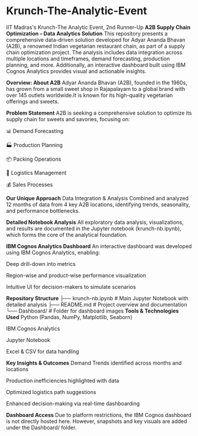 # Krunch-The-Analytic-Event
IIT Madras's Krunch-The Analytic Event, 2nd Runner-Up
****A2B Supply Chain Optimization – Data Analytics Solution****
This repository presents a comprehensive data-driven solution developed for Adyar Ananda Bhavan (A2B), a renowned Indian vegetarian restaurant chain, as part of a supply chain optimization project. The analysis includes data integration across multiple locations and timeframes, demand forecasting, production planning, and more. Additionally, an interactive dashboard built using IBM Cognos Analytics provides visual and actionable insights.

****Overview: About A2B****
Adyar Ananda Bhavan (A2B), founded in the 1960s, has grown from a small sweet shop in Rajapalayam to a global brand with over 145 outlets worldwide.It is known for its high-quality vegetarian offerings and sweets.

****Problem Statement****
A2B is seeking a comprehensive solution to optimize its supply chain for sweets and savories, focusing on:

📊 Demand Forecasting

🏭 Production Planning

📦 Packing Operations

🚚 Logistics Management

💰 Sales Processes

****Our Unique Approach****
Data Integration & Analysis
Combined and analyzed 12 months of data from 4 key A2B locations, identifying trends, seasonality, and performance bottlenecks.

**Detailed Notebook Analysis**
All exploratory data analysis, visualizations, and results are documented in the Jupyter notebook (krunch-nb.ipynb), which forms the core of the analytical foundation.

**IBM Cognos Analytics Dashboard**
An interactive dashboard was developed using IBM Cognos Analytics, enabling:

Deep drill-down into metrics

Region-wise and product-wise performance visualization

Intuitive UI for decision-makers to simulate scenarios

****Repository Structure****
├── krunch-nb.ipynb               # Main Jupyter Notebook with detailed analysis
├── README.md                     # Project overview and documentation
└── Dashboard/                       # Folder for dashboard images 
****Tools & Technologies Used****
Python (Pandas, NumPy, Matplotlib, Seaborn)

IBM Cognos Analytics

Jupyter Notebook

Excel & CSV for data handling

**Key Insights & Outcomes**
Demand Trends identified across months and locations

Production inefficiencies highlighted with data

Optimized logistics path suggestions

Enhanced decision-making via real-time dashboarding

**Dashboard Access**
Due to platform restrictions, the IBM Cognos dashboard is not directly hosted here. However, snapshots and key visuals are added under the Dashboard/ folder.

